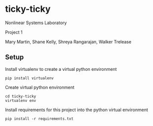 # ticky-ticky

Nonlinear Systems Laboratory

Project 1

Mary Martin, Shane Kelly, Shreya Rangarajan, Walker Trelease

## Setup
Install virtualenv to create a virtual python environment
```
pip install virtualenv
```

Create virtual python environment
```
cd ticky-ticky
virtualenv env
```

Install requirements for this project into the python virtual environment
```
pip install -r requirements.txt
```
